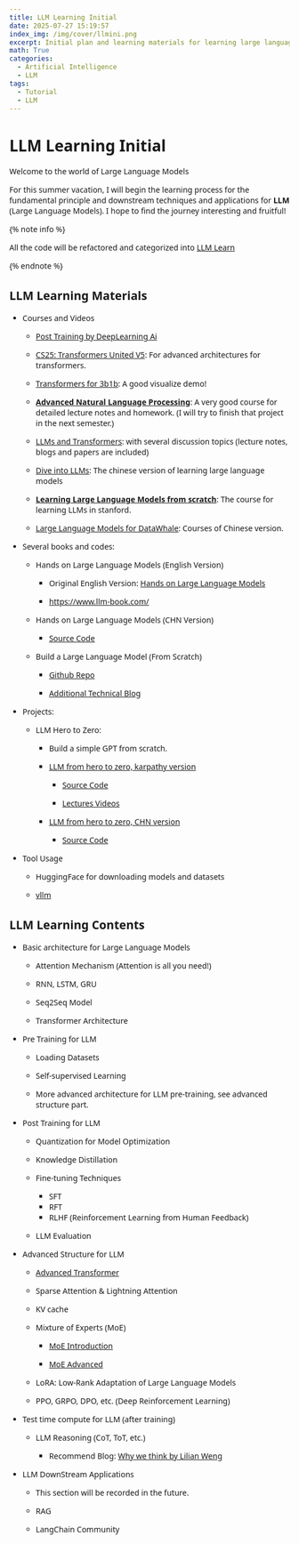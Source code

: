 ```yaml
---
title: LLM Learning Initial
date: 2025-07-27 15:19:57
index_img: /img/cover/llmini.png
excerpt: Initial plan and learning materials for learning large language models from scratch.
math: True
categories:
  - Artificial Intelligence
  - LLM
tags:
  - Tutorial
  - LLM
---
```


<style>
  html, body, .markdown-body {
    font-family: Georgia, sans, serif;
  }
</style>

# LLM Learning Initial

Welcome to the world of Large Language Models

For this summer vacation, I will begin the learning process for the fundamental principle and downstream techniques and applications for **LLM** (Large Language Models). I hope to find the journey interesting and fruitful!

{% note info %}

All the code will be refactored and categorized into [LLM Learn](https://github.com/xiyuanyang-code/LLM_Learn)

{% endnote %}

## LLM Learning Materials

- Courses and Videos

    - [Post Training by DeepLearning Ai](https://www.deeplearning.ai/short-courses/post-training-of-llms/)

    - [CS25: Transformers United V5](https://web.stanford.edu/class/cs25/): For advanced architectures for transformers.

    - [Transformers for 3b1b](https://www.youtube.com/playlist?list=PLZHQObOWTQDNU6R1_67000Dx_ZCJB-3pi): A good visualize demo!

    - [**Advanced Natural Language Processing**](https://phontron.com/class/anlp-fall2024/): A very good course for detailed lecture notes and homework. (I will try to finish that project in the next semester.)

    - [LLMs and Transformers](https://www.ambujtewari.com/LLM-fall2024/#logistics--schedule): with several discussion topics (lecture notes, blogs and papers are included)

    - [Dive into LLMs](https://sjtullm.gitbook.io/dive-into-llms): The chinese version of learning large language models

    - [**Learning Large Language Models from scratch**](https://stanford-cs336.github.io/spring2025/): The course for learning LLMs in stanford.

    - [Large Language Models for DataWhale](https://www.datawhale.cn/learn/summary/107): Courses of Chinese version.

- Several books and codes: 

    - Hands on Large Language Models (English Version)

        - Original English Version: [Hands on Large Language Models](https://github.com/HandsOnLLM/Hands-On-Large-Language-Models)

        - https://www.llm-book.com/

    - Hands on Large Language Models (CHN Version)

        - [Source Code](https://github.com/bbruceyuan/Hands-On-Large-Language-Models-CN)

    - Build a Large Language Model (From Scratch)

        - [Github Repo](https://github.com/rasbt/LLMs-from-scratch)

        - [Additional Technical Blog](https://magazine.sebastianraschka.com/p/llm-research-papers-the-2024-list)

- Projects: 

    - LLM Hero to Zero:

        - Build a simple GPT from scratch.

        - [LLM from hero to zero, karpathy version](https://karpathy.ai/zero-to-hero.html)

            - [Source Code](https://github.com/karpathy/ng-video-lecture)

            - [Lectures Videos](https://www.youtube.com/watch?v=kCc8FmEb1nY)

        - [LLM from hero to zero, CHN version](https://yuanchaofa.com/llms-zero-to-hero/)

            - [Source Code](https://github.com/bbruceyuan/LLMs-Zero-to-Hero)

- Tool Usage

    - HuggingFace for downloading models and datasets

    - [vllm](https://github.com/vllm-project/vllm)

## LLM Learning Contents

- Basic architecture for Large Language Models

    - Attention Mechanism (Attention is all you need!)

    - RNN, LSTM, GRU

    - Seq2Seq Model

    - Transformer Architecture

- Pre Training for LLM

    - Loading Datasets

    - Self-supervised Learning

    - More advanced architecture for LLM pre-training, see advanced structure part.

- Post Training for LLM

    - Quantization for Model Optimization

    - Knowledge Distillation

    - Fine-tuning Techniques
        - SFT
        - RFT
        - RLHF (Reinforcement Learning from Human Feedback)

    - LLM Evaluation

- Advanced Structure for LLM

    - [Advanced Transformer](https://spaces.ac.cn/search/Transformer%E5%8D%87%E7%BA%A7%E4%B9%8B%E8%B7%AF/)

    - Sparse Attention & Lightning Attention

    - KV cache

    - Mixture of Experts (MoE)
        - [MoE Introduction](https://mp.weixin.qq.com/s/kUF4cy1QA_xQSyT5HtcKIA)

        - [MoE Advanced](https://yuanchaofa.com/llms-zero-to-hero/the-way-of-moe-model-evolution.html#_2-%E7%89%88%E6%9C%AC2-sparsemoe-%E5%A4%A7%E6%A8%A1%E5%9E%8B%E8%AE%AD%E7%BB%83%E4%BD%BF%E7%94%A8)

    - LoRA: Low-Rank Adaptation of Large Language Models

    - PPO, GRPO, DPO, etc. (Deep Reinforcement Learning)

- Test time compute for LLM (after training)

    - LLM Reasoning (CoT, ToT, etc.)

        - Recommend Blog: [Why we think by Lilian Weng](https://lilianweng.github.io/posts/2025-05-01-thinking/)

- LLM DownStream Applications

    - This section will be recorded in the future.

    - RAG

    - LangChain Community

